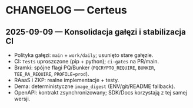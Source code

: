 # CHANGELOG — Certeus

## 2025-09-09 — Konsolidacja gałęzi i stabilizacja CI

- Polityka gałęzi: `main` + `work/daily`; usunięto stare gałęzie.
- CI: `Tests` uproszczone (pip + python); `ci-gates` na PR/main.
- Bramki: spójne flagi PQ/Bunker (`PQCRYPTO_REQUIRE`, `BUNKER`, `TEE_RA_REQUIRE`, `PROFILE=prod`).
- RAaaS i ZKP: realne implementacje + testy.
- Dema: deterministyczne `image_digest` (ENV/git/README fallback).
- OpenAPI: kontrakt zsynchronizowany; SDK/Docs korzystają z tej samej wersji.

